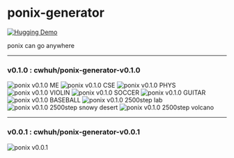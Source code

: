 # ponix-generator
[![Hugging Demo](https://img.shields.io/badge/🤗%20Hugging%20Face-Compatible-yellow)](https://huggingface.co/spaces/cwhuh/ponix-generator-dev)

ponix can go anywhere

---

### v0.1.0 : cwhuh/ponix-generator-v0.1.0

![ponix v0.1.0 ME](./data/assets/v0.1.0-ME.png)
![ponix v0.1.0 CSE](./data/assets/v0.1.0-CSE.png)
![ponix v0.1.0 PHYS](./data/assets/v0.1.0-PHYS.png)
![ponix v0.1.0 VIOLIN](./data/assets/v0.1.0-violin.png)
![ponix v0.1.0 SOCCER](./data/assets/v0.1.0-soccer.png)
![ponix v0.1.0 GUITAR](./data/assets/v0.1.0-GUITAR.png)
![ponix v0.1.0 BASEBALL](./data/assets/v0.1.0-BASEBALL.png)
![ponix v0.1.0 2500step lab](./data/assets/v0.1.0-CHEM.png)
![ponix v0.1.0 2500step snowy desert](./data/assets/v0.1.0-2500step-snowydesert.png)
![ponix v0.1.0 2500step volcano](./data/assets/v0.1.0-2500step-volcano.png)


---

### v0.0.1 : cwhuh/ponix-generator-v0.0.1

![ponix v0.0.1](./data/assets/v0.0.1.png)
